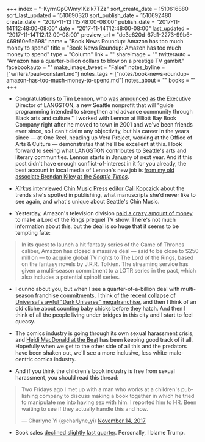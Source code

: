 +++
index = "-KyrmGpCWmy1KzIk7TZz"
sort_create_date = 1510616880
sort_last_updated = 1510690320
sort_publish_date = 1510692480
create_date = "2017-11-13T15:48:00-08:00"
publish_date = "2017-11-14T12:48:00-08:00"
date = "2017-11-14T12:48:00-08:00"
last_updated = "2017-11-14T12:12:00-08:00"
preview_url = "de3e620d-67d1-2273-99b6-469f60e6a698"
name = "Book News Roundup: Amazon has too much money to spend"
title = "Book News Roundup: Amazon has too much money to spend"
type = "Column"
link = ""
shareimage = ""
twitterauto = "Amazon has a quarter-billion dollars to blow on a prestige TV gambit."
facebookauto = ""
make_image_tweet = "False"
notes_byline = ["writers/paul-constant.md"]
notes_tags = ["notes/book-news-roundup-amazon-has-too-much-money-to-spend.md"]
notes_about = ""
books = ""
+++
* Congratulations to Tim Lennon, who [was announced as](http://artbeat.seattle.gov/2017/11/13/first-executive-director-of-langston-hired/) the Executive Director of LANGSTON, a new Seattle nonprofit that will "guide programming intended to strengthen and advance community through Black arts and culture." I worked with Lennon at Elliott Bay Book Company right after he moved to town in 2001 and we've been friends ever since, so I can't claim any objectivity, but his career in the years since — at One Reel, heading up Vera Project, working at the Office of Arts & Culture — demonstrates that he'll be excellent at this. I look forward to seeing what LANGSTON contributes to Seattle's arts and literary communities. Lennon starts in January of next year. And if this post didn't have enough conflict-of-interest in it for you already, the best account in local media of Lennon's new job is [from my old associate Brendan Kiley at the *Seattle Times*](https://www.seattletimes.com/entertainment/theater/a-new-leader-for-langston-tim-lennon/?utm_source=RSS&utm_medium=Referral&utm_campaign=RSS_brendan-kiley).

* [*Kirkus* interviewed Chin Music Press editor Cali Kopczick](https://www.kirkusreviews.com/features/cali-kopczick-chin-music-press/) about the trends she's spotted in publishing, what manuscripts she'd never like to see again, and what's unique about Seattle's Chin Music.

* Yesterday, Amazon's television division [paid a crazy amount of money](http://deadline.com/2017/11/amazon-the-lord-of-the-rings-tv-series-multi-season-commitment-1202207065/) to make a Lord of the Rings prequel TV show. There's not much information about this, but the deal is so huge that it seems to be tempting fate:

<blockquote>In its quest to launch a hit fantasy series of the Game of Thrones caliber, Amazon has closed a massive deal — said to be close to $250 million — to acquire global TV rights to The Lord of the Rings, based on the fantasy novels by J.R.R. Tolkien. The streaming service has given a multi-season commitment to a LOTR series in the pact, which also includes a potential spinoff series.</blockquote>

* I dunno about you, but when I see a quarter-of-a-billion deal with multi-season franchise commitments, I think of the [recent collapse of Universal's awful "Dark Universe" megafranchise](https://newswire.net/newsroom/news/00098592-universal-s-dark-universe-cancelled.html), and then I think of an old cliche about counting baby chicks before they hatch. And then I think of all the people living under bridges in this city and I start to feel queasy.

* The comics industry is going through its own sexual harassment crisis, and [Heidi MacDonald at the Beat](http://www.comicsbeat.com/the-week-in-harassment-news-and-analysis/) has been keeping good track of it all. Hopefully when we get to the other side of all this and the predators have been shaken out, we'll see a more inclusive, less white-male-centric comics industry.

* And if you think the children's book industry is free from sexual harassment, you should read this thread: 

<blockquote class="twitter-tweet" data-lang="en"><p lang="en" dir="ltr">Two Fridays ago I met up with a man who works at a children&#39;s publishing company to discuss making a book together in which he tried to manipulate me into having sex with him. I reported him to HR. Been waiting to see if they actually handle this and how.</p>&mdash; Charlyne Yi (@charlyne_yi) <a href="https://twitter.com/charlyne_yi/status/930478085027258368?ref_src=twsrc%5Etfw">November 14, 2017</a></blockquote>

* Book sales [declined slightly last quarter](https://lunch.publishersmarketplace.com/2017/11/tracked-book-sales-slightly-q3/). Personally, I blame Trump.
